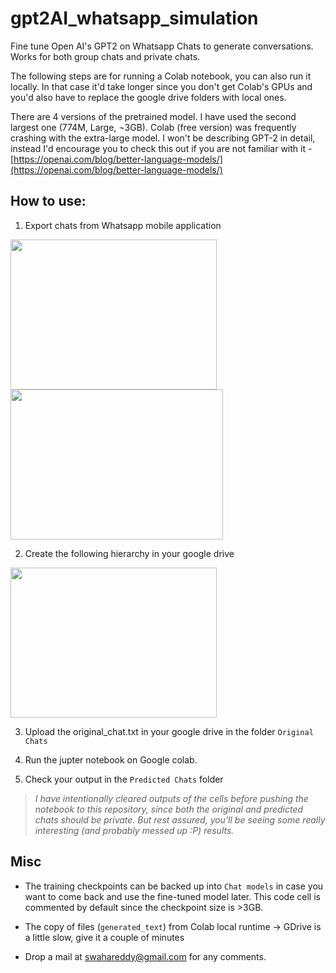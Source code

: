 # gpt2AI_whatsapp_simulation
Fine tune Open AI's GPT2 on Whatsapp Chats to generate conversations. Works for both group chats and private chats.

The following steps are for running a Colab notebook, you can also run it locally. In that case it'd take longer since you don't get Colab's GPUs and you'd also have to replace the google drive folders with local ones.

There are 4 versions of the pretrained model. I have used the second largest one (774M, Large, ¬3GB). Colab (free version) was frequently crashing with the extra-large model.
I won't be describing GPT-2 in detail, instead I'd encourage you to check this out if you are not familiar with it - [https://openai.com/blog/better-language-models/](https://openai.com/blog/better-language-models/)

## How to use:
1. Export chats from Whatsapp mobile application

<img src="https://github.com/swahareddy/gpt2AI_whatsapp_simulation/blob/master/readme_images/WhatsApp%20Image%202020-08-02%20at%2011.52.43.jpeg" height="240" width="330"> <img src="https://github.com/swahareddy/gpt2AI_whatsapp_simulation/blob/master/readme_images/WhatsApp%20Image%202020-08-02%20at%2011.52.43%20(1).jpeg" height="240" width="340">

2. Create the following hierarchy in your google drive 
<img src="https://github.com/swahareddy/gpt2AI_whatsapp_simulation/blob/master/readme_images/gdrive_structure.png" height="240" width="330">

3. Upload the original_chat.txt in your google drive in the folder `Original Chats`

4. Run the jupter notebook on Google colab.

5. Check your output in the `Predicted Chats` folder

> _I have intentionally cleared outputs of the cells before pushing the notebook to this repository, since both the original and predicted chats should be private. But rest assured, you'll be seeing some really interesting (and probably messed up :P) results._

## Misc

* The training checkpoints can be backed up into `Chat models` in case you want to come back and use the fine-tuned model later. This code cell is commented by default since the checkpoint size is >3GB.

* The copy of files (`generated_text`) from Colab local runtime -> GDrive is a little slow, give it a couple of minutes

* Drop a mail at swahareddy@gmail.com for any comments.
